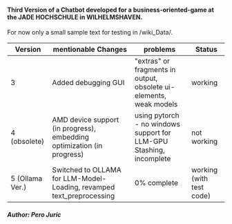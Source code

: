 #### Third Version of a Chatbot developed for a business-oriented-game at the JADE HOCHSCHULE in WILHELMSHAVEN.

For now only a small sample text for testing in /wiki_Data/.

| Version         | mentionable Changes                                                    | problems                                                           | Status                   |
|-----------------|------------------------------------------------------------------------|--------------------------------------------------------------------|--------------------------|
| 3               | Added debugging GUI                                                    | "extras" or fragments in output, obsolete ui-elements, weak models | working                  |
| 4 (obsolete)    | AMD device support (in progress), embedding optimization (in progress) | using pytorch - no windows support for LLM-GPU Stashing, incomplete | not working              |
| 5 (Ollama Ver.) | Switched to OLLAMA for LLM-Model-Loading, revamped text_preprocessing  | 0% complete                                                        | working (with test code) |

##### Author: Pero Juric
